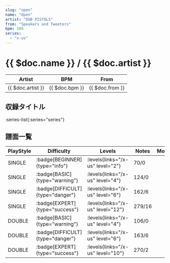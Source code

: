 ```yaml
---
slug: "open"
name: "Open"
artist: "DUB PISTOLS"
from: "Speakers and Tweeters"
bpm: 109
series:
  - "x-us"
---
```


# {{ $doc.name }} / {{ $doc.artist }}

|Artist|BPM|From|
|------|---|----|
|{{ $doc.artist }}|{{ $doc.bpm }}|{{ $doc.from }}|

## 収録タイトル

:series-list{:series="series"}

## 譜面一覧

|PlayStyle|Difficulty|Levels|Notes|Movie|
|---------|----------|------|-----|-----|
|SINGLE| :badge[BEGINNER]{type="info"}| :levels{links="/x-us" level="2"}|70/0||
|SINGLE| :badge[BASIC]{type="warning"}| :levels{links="/x-us" level="4"}|124/0||
|SINGLE| :badge[DIFFICULT]{type="danger"}| :levels{links="/x-us" level="6"}|162/6||
|SINGLE| :badge[EXPERT]{type="success"}| :levels{links="/x-us" level="12"}|279/16||
|DOUBLE| :badge[BASIC]{type="warning"}| :levels{links="/x-us" level="4"}|106/0||
|DOUBLE| :badge[DIFFICULT]{type="danger"}| :levels{links="/x-us" level="6"}|163/6||
|DOUBLE| :badge[EXPERT]{type="success"}| :levels{links="/x-us" level="10"}|270/2||
